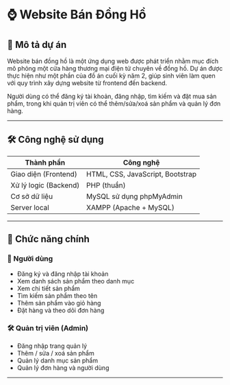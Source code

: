 # ⌚ Website Bán Đồng Hồ 

## 📘 Mô tả dự án

Website bán đồng hồ là một ứng dụng web được phát triển nhằm mục đích mô phỏng một cửa hàng thương mại điện tử chuyên về đồng hồ. Dự án được thực hiện như một phần của đồ án cuối kỳ năm 2, giúp sinh viên làm quen với quy trình xây dựng website từ frontend đến backend.

Người dùng có thể đăng ký tài khoản, đăng nhập, tìm kiếm và đặt mua sản phẩm, trong khi quản trị viên có thể thêm/sửa/xoá sản phẩm và quản lý đơn hàng.

---

## 🛠️ Công nghệ sử dụng

| Thành phần | Công nghệ |
|------------|-----------|
| Giao diện (Frontend) | HTML, CSS, JavaScript, Bootstrap |
| Xử lý logic (Backend) | PHP (thuần) |
| Cơ sở dữ liệu | MySQL sử dụng phpMyAdmin |
| Server local | XAMPP (Apache + MySQL) |

---

## 🔑 Chức năng chính

### 👥 Người dùng

- Đăng ký và đăng nhập tài khoản
- Xem danh sách sản phẩm theo danh mục
- Xem chi tiết sản phẩm
- Tìm kiếm sản phẩm theo tên
- Thêm sản phẩm vào giỏ hàng
- Đặt hàng và theo dõi đơn hàng

### 🛠️ Quản trị viên (Admin)

- Đăng nhập trang quản lý
- Thêm / sửa / xoá sản phẩm
- Quản lý danh mục sản phẩm
- Quản lý đơn hàng và người dùng

---
